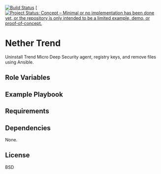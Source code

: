 [![Build Status](https://travis-ci.org/deekayen/ansible-role-nethertrend.svg?branch=main)](https://travis-ci.org/deekayen/ansible-role-nethertrend) [[![Project Status: Concept – Minimal or no implementation has been done yet, or the repository is only intended to be a limited example, demo, or proof-of-concept.](https://www.repostatus.org/badges/latest/concept.svg)](https://www.repostatus.org/#concept)

Nether Trend
============

Uninstall Trend Micro Deep Security agent, registry keys, and remove files using Ansible.

Role Variables
--------------

Example Playbook
----------------

Requirements
------------

Dependencies
------------

None.

License
-------

BSD
